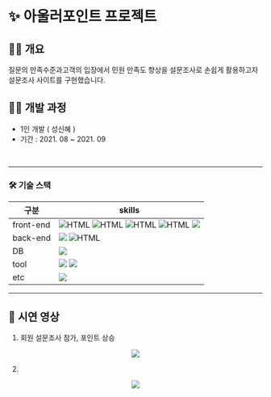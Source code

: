# ✨ 아울러포인트 프로젝트 

## 💁‍♀️ 개요
질문의 만족수준과고객의 입장에서 민원 만족도 향상을 설문조사로 손쉽게 활용하고자 설문조사 사이트를 구현했습니다. 
<br>

## 👩‍💻 개발 과정
- 1인 개발 ( 성신혜 ) 
- 기간 : 2021. 08 ~ 2021. 09 

<br>


---
### **🛠 기술 스택**
| 구분 | skills 
| --- | --- |
| front-end | <img alt="HTML" src ="https://img.shields.io/badge/Html-E34F26.svg?&style=for-the-badge&logo=HTML5&logoColor=white"/> <img alt="HTML" src ="https://img.shields.io/badge/CSS3-FF9933.svg?&style=for-the-badge&logo=CSS3&logoColor=white"/> <img alt="HTML" src ="https://img.shields.io/badge/JavaScript-F7DF1E.svg?&style=for-the-badge&logo=JAVASCRIPT&logoColor=white"/> <img alt="HTML" src ="https://img.shields.io/badge/JQuery-0769AD.svg?&style=for-the-badge&logo=JQUERY&logoColor=white"/> <img src="https://img.shields.io/badge/bootstrap-7952B3?style=for-the-badge&logo=bootstrap&logoColor=white"> |
| back-end | <img src="https://img.shields.io/badge/java-007396?style=for-the-badge&logo=java&logoColor=white"> <img alt="HTML" src ="https://img.shields.io/badge/servlet-6DB33F.svg?&style=for-the-badge&logo=java&logoColor=white"/>|
| DB | <img src="https://img.shields.io/badge/mysql-4479A1?style=for-the-badge&logo=mysql&logoColor=white"> |
| tool |<img src="https://img.shields.io/badge/Eclipse -2C2255?style=for-the-badge&logo=Eclipse IDEA&logoColor=white"> <img src="https://img.shields.io/badge/DBeaver-007396?style=for-the-badge&logo=&logoColor=white"> |
| etc |<img src="https://img.shields.io/badge/EC2-FF9900?style=for-the-badge&logo=Amazon&logoColor=white"> |<img src="https://img.shields.io/badge/GitHub-181717?style=for-the-badge&logo=GitHub&logoColor=white">

---

## 🧷 시연 영상

1. 회원 설문조사 참가, 포인트 상승 
<p align="center">
  <img src="https://user-images.githubusercontent.com/107236098/193734221-66fda3db-bd2a-406a-8922-4c37c29cbaed.gif"> </p>

2.
<p align="center"><img src="https://user-images.githubusercontent.com/107236098/193734800-da3278a0-2c88-43f2-ad6e-785a57417c10.gif"> </p>
